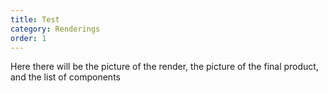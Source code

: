 ```yaml
---
title: Test
category: Renderings
order: 1
---
```


Here there will be the picture of the render, the picture of the final
product, and the list of components
